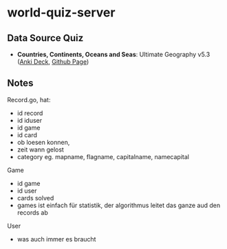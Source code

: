 # world-quiz-server

## Data Source Quiz

- **Countries, Continents, Oceans and Seas**: Ultimate Geography v5.3 ([Anki Deck](https://ankiweb.net/shared/info/2109889812), [Github Page](https://github.com/anki-geo/ultimate-geography/tree/master))


## Notes

Record.go, hat:
- id record
- id iduser
- id game
- id card
- ob loesen konnen, 
- zeit wann gelost
- category eg. mapname, flagname, capitalname, namecapital

Game
- id game
- id user
- cards solved
- games ist einfach für statistik, der algorithmus leitet das ganze aud den records ab

User
- was auch immer es braucht
